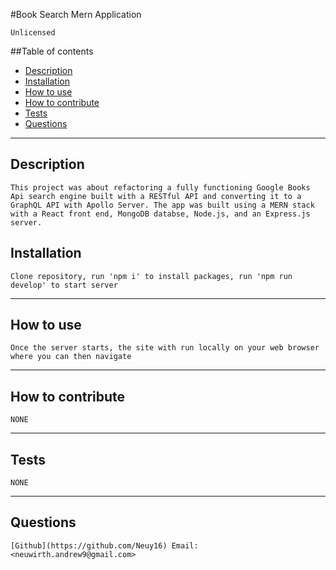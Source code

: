 #Book Search Mern Application   

    Unlicensed
     
##Table of contents

* [Description](#Description)
* [Installation](#Installation)
* [How to use](#How-to-use)
* [How to contribute](#How-to-contribute)
* [Tests](#Tests)
* [Questions](#Questions)

-----
## Description 

    This project was about refactoring a fully functioning Google Books Api search engine built with a RESTful API and converting it to a GraphQL API with Apollo Server. The app was built using a MERN stack with a React front end, MongoDB databse, Node.js, and an Express.js server.

## Installation

    Clone repository, run 'npm i' to install packages, run 'npm run develop' to start server

-----
## How to use

    Once the server starts, the site with run locally on your web browser where you can then navigate

-----
## How to contribute

    NONE

-----
## Tests

    NONE

-----
## Questions

    [Github](https://github.com/Neuy16) Email: <neuwirth.andrew9@gmail.com>